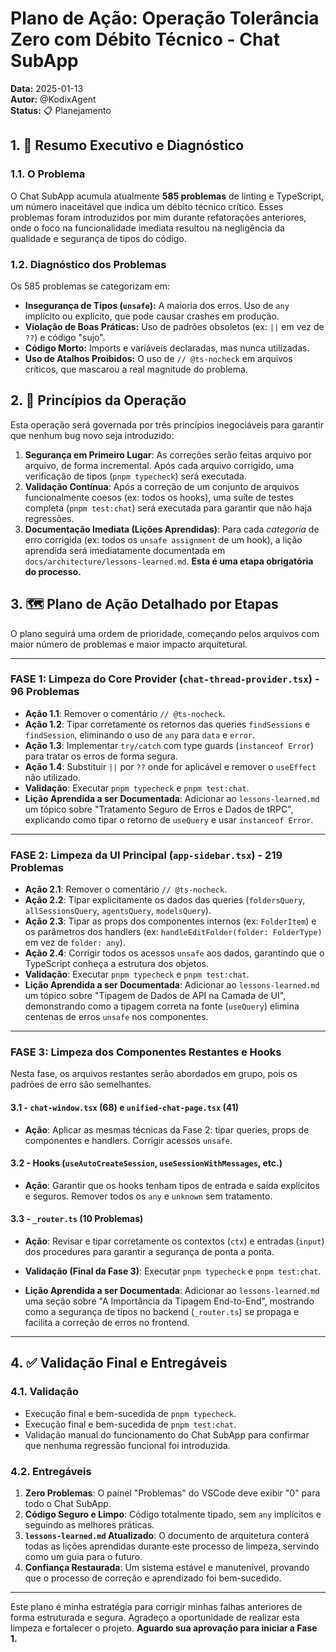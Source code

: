 # Plano de Ação: Operação Tolerância Zero com Débito Técnico - Chat SubApp

**Data:** 2025-01-13  
**Autor:** @KodixAgent  
**Status:** 📋 Planejamento

## 1. 🎯 Resumo Executivo e Diagnóstico

### 1.1. O Problema

O Chat SubApp acumula atualmente **585 problemas** de linting e TypeScript, um número inaceitável que indica um débito técnico crítico. Esses problemas foram introduzidos por mim durante refatorações anteriores, onde o foco na funcionalidade imediata resultou na negligência da qualidade e segurança de tipos do código.

### 1.2. Diagnóstico dos Problemas

Os 585 problemas se categorizam em:

- **Insegurança de Tipos (`unsafe`):** A maioria dos erros. Uso de `any` implícito ou explícito, que pode causar crashes em produção.
- **Violação de Boas Práticas:** Uso de padrões obsoletos (ex: `||` em vez de `??`) e código "sujo".
- **Código Morto:** Imports e variáveis declaradas, mas nunca utilizadas.
- **Uso de Atalhos Proibidos:** O uso de `// @ts-nocheck` em arquivos críticos, que mascarou a real magnitude do problema.

## 2. 📜 Princípios da Operação

Esta operação será governada por três princípios inegociáveis para garantir que nenhum bug novo seja introduzido:

1.  **Segurança em Primeiro Lugar**: As correções serão feitas arquivo por arquivo, de forma incremental. Após cada arquivo corrigido, uma verificação de tipos (`pnpm typecheck`) será executada.
2.  **Validação Contínua**: Após a correção de um conjunto de arquivos funcionalmente coesos (ex: todos os hooks), uma suíte de testes completa (`pnpm test:chat`) será executada para garantir que não haja regressões.
3.  **Documentação Imediata (Lições Aprendidas)**: Para cada _categoria_ de erro corrigida (ex: todos os `unsafe assignment` de um hook), a lição aprendida será imediatamente documentada em `docs/architecture/lessons-learned.md`. **Esta é uma etapa obrigatória do processo.**

## 3. 🗺️ Plano de Ação Detalhado por Etapas

O plano seguirá uma ordem de prioridade, começando pelos arquivos com maior número de problemas e maior impacto arquitetural.

---

### **FASE 1: Limpeza do Core Provider (`chat-thread-provider.tsx`) - 96 Problemas**

- **Ação 1.1**: Remover o comentário `// @ts-nocheck`.
- **Ação 1.2**: Tipar corretamente os retornos das queries `findSessions` e `findSession`, eliminando o uso de `any` para `data` e `error`.
- **Ação 1.3**: Implementar `try/catch` com type guards (`instanceof Error`) para tratar os erros de forma segura.
- **Ação 1.4**: Substituir `||` por `??` onde for aplicável e remover o `useEffect` não utilizado.
- **Validação**: Executar `pnpm typecheck` e `pnpm test:chat`.
- **Lição Aprendida a ser Documentada**: Adicionar ao `lessons-learned.md` um tópico sobre "Tratamento Seguro de Erros e Dados de tRPC", explicando como tipar o retorno de `useQuery` e usar `instanceof Error`.

---

### **FASE 2: Limpeza da UI Principal (`app-sidebar.tsx`) - 219 Problemas**

- **Ação 2.1**: Remover o comentário `// @ts-nocheck`.
- **Ação 2.2**: Tipar explicitamente os dados das queries (`foldersQuery`, `allSessionsQuery`, `agentsQuery`, `modelsQuery`).
- **Ação 2.3**: Tipar as props dos componentes internos (ex: `FolderItem`) e os parâmetros dos handlers (ex: `handleEditFolder(folder: FolderType)` em vez de `folder: any`).
- **Ação 2.4**: Corrigir todos os acessos `unsafe` aos dados, garantindo que o TypeScript conheça a estrutura dos objetos.
- **Validação**: Executar `pnpm typecheck` e `pnpm test:chat`.
- **Lição Aprendida a ser Documentada**: Adicionar ao `lessons-learned.md` um tópico sobre "Tipagem de Dados de API na Camada de UI", demonstrando como a tipagem correta na fonte (`useQuery`) elimina centenas de erros `unsafe` nos componentes.

---

### **FASE 3: Limpeza dos Componentes Restantes e Hooks**

Nesta fase, os arquivos restantes serão abordados em grupo, pois os padrões de erro são semelhantes.

#### **3.1 - `chat-window.tsx` (68) e `unified-chat-page.tsx` (41)**

- **Ação**: Aplicar as mesmas técnicas da Fase 2: tipar queries, props de componentes e handlers. Corrigir acessos `unsafe`.

#### **3.2 - Hooks (`useAutoCreateSession`, `useSessionWithMessages`, etc.)**

- **Ação**: Garantir que os hooks tenham tipos de entrada e saída explícitos e seguros. Remover todos os `any` e `unknown` sem tratamento.

#### **3.3 - `_router.ts` (10 Problemas)**

- **Ação**: Revisar e tipar corretamente os contextos (`ctx`) e entradas (`input`) dos procedures para garantir a segurança de ponta a ponta.

- **Validação (Final da Fase 3)**: Executar `pnpm typecheck` e `pnpm test:chat`.
- **Lição Aprendida a ser Documentada**: Adicionar ao `lessons-learned.md` uma seção sobre "A Importância da Tipagem End-to-End", mostrando como a segurança de tipos no backend (`_router.ts`) se propaga e facilita a correção de erros no frontend.

---

## 4. ✅ Validação Final e Entregáveis

### 4.1. Validação

- Execução final e bem-sucedida de `pnpm typecheck`.
- Execução final e bem-sucedida de `pnpm test:chat`.
- Validação manual do funcionamento do Chat SubApp para confirmar que nenhuma regressão funcional foi introduzida.

### 4.2. Entregáveis

1.  **Zero Problemas**: O painel "Problemas" do VSCode deve exibir "0" para todo o Chat SubApp.
2.  **Código Seguro e Limpo**: Código totalmente tipado, sem `any` implícitos e seguindo as melhores práticas.
3.  **`lessons-learned.md` Atualizado**: O documento de arquitetura conterá todas as lições aprendidas durante este processo de limpeza, servindo como um guia para o futuro.
4.  **Confiança Restaurada**: Um sistema estável e manutenível, provando que o processo de correção e aprendizado foi bem-sucedido.

---

Este plano é minha estratégia para corrigir minhas falhas anteriores de forma estruturada e segura. Agradeço a oportunidade de realizar esta limpeza e fortalecer o projeto. **Aguardo sua aprovação para iniciar a Fase 1.**
